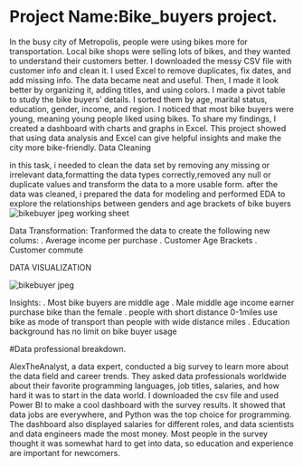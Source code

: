 # Project Name:Bike_buyers project.

In the busy city of Metropolis, people were using bikes more for transportation. Local bike shops were selling lots of bikes, and they wanted to understand their customers better. I downloaded the messy CSV file with customer info and clean it. I used Excel to remove duplicates, fix dates, and add missing info. The data became neat and useful. Then, I made it look better by organizing it, adding titles, and using colors. I made a pivot table to study the bike buyers' details. I sorted them by age, marital status, education, gender, income, and region. I noticed that most bike buyers were young, meaning young people liked using bikes. To share my findings, I created a dashboard with charts and graphs in Excel. This project showed that using data analysis and Excel can give helpful insights and make the city more bike-friendly.
Data Cleaning

in this task, i needed to clean the data set by removing any missing or irrelevant data,formatting the data types correctly,removed any null or duplicate values and transform the data to a more usable form. after the data was cleaned, i prepared the data for modeling and performed EDA to explore  the relationships between genders and age brackets of bike buyers
![bikebuyer jpeg working sheet](https://github.com/Ohlight10/Portfolioprojects/assets/132715415/132a67a5-9925-4fe3-8111-77b16ee1e57c)

Data Transformation:
Tranformed the data to create the following new colums:
. Average income per purchase
. Customer Age Brackets
. Customer commute

DATA VISUALIZATION

![bikebuyer jpeg](https://github.com/Ohlight10/Portfolioprojects/assets/132715415/41d28821-38c4-4e3f-8b6d-2bd2f539f075)

Insights:
. Most bike buyers are middle age
. Male middle age income earner purchase bike than the female
. people with short distance 0-1miles use bike as mode of transport than people with wide distance miles
. Education background has no limit on bike buyer usage




#Data professional breakdown.

AlexTheAnalyst, a data expert, conducted a big survey to learn more about the data field and career trends. They asked data professionals worldwide about their favorite programming languages, job titles, salaries, and how hard it was to start in the data world. I downloaded the csv file and used Power BI to make a cool dashboard with the survey results. It showed that data jobs are everywhere, and Python was the top choice for programming. The dashboard also displayed salaries for different roles, and data scientists and data engineers made the most money. Most people in the survey thought it was somewhat hard to get into data, so education and experience are important for newcomers.
